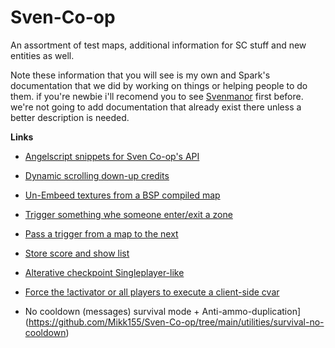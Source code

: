 # Sven-Co-op
An assortment of test maps, additional information for SC stuff and new entities as well.

Note these information that you will see is my own and Spark's documentation that we did by working on things or helping people to do them.
if you're newbie i'll recomend you to see [Svenmanor](https://sites.google.com/site/svenmanor/) first before.
we're not going to add documentation that already exist there unless a better description is needed.


**Links**

- [Angelscript snippets for Sven Co-op's API](https://github.com/Mikk155/Sven-Co-op/blob/main/utilities/sc-angelscript.snippets.json)

- [Dynamic scrolling down-up credits](https://github.com/Mikk155/Sven-Co-op/tree/main/utilities/scroll%20down-up%20credits)

- [Un-Embeed textures from a BSP compiled map](https://github.com/Mikk155/Sven-Co-op/blob/main/utilities/un-embed_textures.md)

- [Trigger something whe someone enter/exit a zone](https://github.com/Mikk155/Sven-Co-op/tree/main/entities/trigger_inout)

- [Pass a trigger from a map to the next](https://github.com/Mikk155/Sven-Co-op/tree/main/entities/env_global)

- [Store score and show list](https://github.com/Mikk155/Sven-Co-op/tree/main/utilities/store%20score)

- [Alterative checkpoint Singleplayer-like](https://github.com/Mikk155/Sven-Co-op/tree/main/entities/trigger_autosave)

- [Force the !activator or all players to execute a client-side cvar](https://github.com/Mikk155/Sven-Co-op/tree/main/entities/trigger_client_cvar)

- No cooldown (messages) survival mode + Anti-ammo-duplication](https://github.com/Mikk155/Sven-Co-op/tree/main/utilities/survival-no-cooldown)
